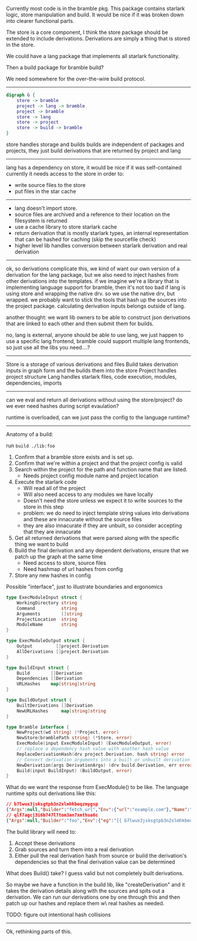 Currently most code is in the bramble pkg. This package contains starlark logic, store manipulation and build. It would be nice if it was broken down into clearer functional parts.

The store is a core component, I think the store package should be extended to include derivations. Derivations are simply a thing that is stored in the store.

We could have a lang package that implements all starlark functionality.

Then a build package for bramble build?

We need somewhere for the over-the-wire build protocol.


-----------------
```dot
digraph G {
    store -> bramble
    project -> lang -> bramble
    project -> bramble
    store -> lang
    store -> project
    store -> build -> bramble
}
```
store handles storage and builds
builds are independent of packages and projects, they just build derivations that are returned by project and lang

-----------------------
lang has a dependency on store, it would be nice if it was self-contained
currently it needs access to the store in order to:
- write source files to the store
- put files in the star cache

----------------------

- lang doesn't import store.
- source files are archived and a reference to their location on the filesystem is returned
- use a cache library to store starlark cache
- return derivation that is mostly starlark types, an internal representation that can be hashed for caching (skip the sourcefile check)
- higher level lib handles conversion between starlark derivation and real derivation

-------

ok, so derivations complicate this, we kind of want our own version of a
derivation for the lang package, but we also need to inject hashes from other
derivations into the templates. if we imagine we're a library that is implementing
language support for bramble, then it's not too bad if lang is using store and
wrapping the native drv. so we use the native drv, but wrapped. we probably
want to stick the tools that hash up the sources into the project package.
calculating derivation inputs belongs outside of lang.

another thought: we want lib owners to be able to construct json derivations
that are linked to each other and then submit them for builds.

no, lang is external, anyone should be able to use lang, we just happen to use a
specific lang frontend, bramble could support multiple lang frontends, so just
use all the libs you need....?

-----------------

Store is a storage of various derivations and files
Build takes derivation inputs in graph form and the builds them into the store
Project handles project structure
Lang handles starlark files, code execution, modules, dependencies, imports

-----------------

can we eval and return all derivations without using the store/project?
do we ever need hashes during script evaulation?

runtime is overloaded, can we just pass the config to the language runtime?

-----------------
Anatomy of a build:

run `build ./lib:foo`

1. Confirm that a bramble store exists and is set up.
2. Confirm that we're within a project and that the project config is valid
3. Search within the project for the path and function name that are listed.
    - Needs project config module name and project location
4. Execute the starlark code
   - Will read all of the project
   - Will also need access to any modules we have locally
   - Doesn't need the store unless we expect it to write sources to the store in this step
   - problem: we do need to inject template string values into derivations and these are innacurate without the source files
   - they are also innacurate if they are unbuilt, so consider accepting that they are innacurate
5. Get all returned derivations that were parsed along with the specific thing we want to build
6. Build the final derivation and any dependent derivations, ensure that we patch up the graph at the same time
   - Need access to store, source files
   - Need hashmap of url hashes from config
7. Store any new hashes in config

Possible "interface", just to illustrate boundaries and ergonomics
```go
type ExecModuleInput struct {
    WorkingDirectory string
    Command          string
	Arguments        []string
	ProjectLocation  string
	ModuleName       string
}

type ExecModuleOutput struct {
	Output         []project.Derivation
	AllDerivations []project.Derivation
}

type BuildInput struct {
	Build        []Derivation
	Dependencies []Derivation
	URLHashes    map[string]string
}

type BuildOutput struct {
	BuiltDerivations []Derivation
	NewURLHashes     map[string]string
}

type Bramble interface {
    NewProject(wd string) (*Project, error)
    NewStore(bramblePath string) (*Store, error)
    ExecModule(input ExecModuleInput) (ExecModuleOutput, error)
    // replace a dependency hash value with another hash value
    ReplaceDerivationHash(drv project.Derivation, hash string) error
    // Convert derivation arguments into a built or unbuilt derivation
    NewDerivation(args DerivationArgs) (drv build.Derivation, err error)
    Build(input BuildInput) (BuildOutput, error)
}
```


What do we want the response from ExecModule() to be like. The language runtime
spits out derivations like this:
```json
// b7lwux3jsksgtpb3n2xlmhkbeqzmygsp
{"Args":null,"Builder":"fetch_url","Env":{"url":"example.com"},"Name":"example.com","Outputs":["out"],"Platform":"","Sources":{}}
// qlf7agcj3i6b747l7tom3an7xmthua6c
{"Args":null,"Builder":"foo","Env":{"eg":"{{ b7lwux3jsksgtpb3n2xlmhkbeqzmygsp:out }}"},"Name":"name","Outputs":["out"],"Platform":"linux-amd64","Sources":{}}
```

The build library will need to:
1. Accept these derivations
2. Grab sources and turn them into a real derivation
3. Either pull the real derivation hash from source or build the derivation's dependencies so that the final derivation value can be determined

What does Build() take? I guess valid but not completely built derivations.

So maybe we have a function in the build lib, like "createDerivation" and it takes the derivation details along with the sources and spits out a derivation. We can run our derivations one by one through this and then patch up our hashes and replace them w\ real hashes as needed.

TODO: figure out intentional hash collisions


-----------

Ok, rethinking parts of this.
